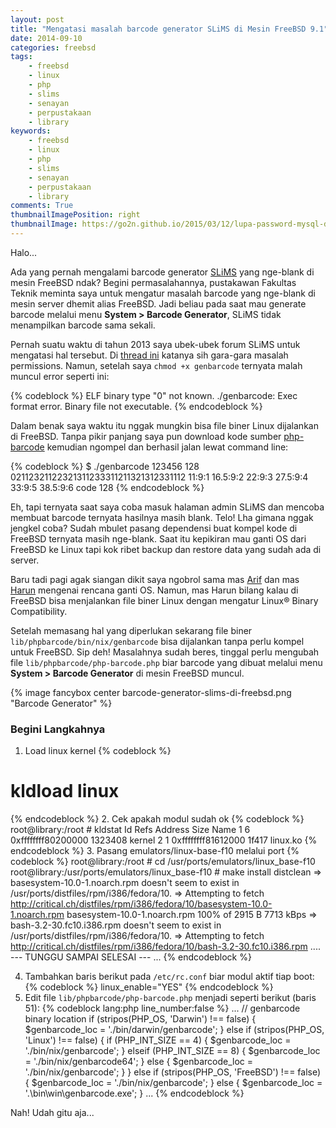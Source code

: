 ```yaml
---
layout: post
title: "Mengatasi masalah barcode generator SLiMS di Mesin FreeBSD 9.1"
date: 2014-09-10
categories: freebsd
tags:
    - freebsd
    - linux
    - php
    - slims
    - senayan
    - perpustakaan
    - library
keywords:
    - freebsd
    - linux
    - php
    - slims
    - senayan
    - perpustakaan
    - library
comments: True
thumbnailImagePosition: right
thumbnailImage: https://go2n.github.io/2015/03/12/lupa-password-mysql-di-freebsd/dhemit.png
---
```


Halo...

Ada yang pernah mengalami barcode generator [SLiMS](http://slims.web.id/) yang nge-blank di mesin FreeBSD ndak? Begini permasalahannya, pustakawan Fakultas Teknik meminta saya untuk mengatur masalah barcode yang nge-blank di mesin server dhemit alias FreeBSD. Jadi beliau pada saat mau generate barcode melalui menu **System > Barcode Generator**, SLiMS tidak menampilkan barcode sama sekali.
<!--more-->

Pernah suatu waktu di tahun 2013 saya ubek-ubek forum SLiMS untuk mengatasi hal tersebut. Di [thread ini](http://slims.web.id/forum/viewtopic.php?f=38&t=29) katanya sih gara-gara masalah permissions. Namun, setelah saya `chmod +x genbarcode` ternyata malah muncul error seperti ini:

{% codeblock %}
ELF binary type "0" not known.
./genbarcode: Exec format error. Binary file not executable.
{% endcodeblock %}

Dalam benak saya waktu itu nggak mungkin bisa file biner Linux dijalankan di FreeBSD. Tanpa pikir panjang saya pun download kode sumber [php-barcode](http://www.ashberg.de/php-barcode/) kemudian ngompel dan berhasil jalan lewat command line:

{% codeblock %}
$ ./genbarcode 123456 128
02112321122321311233311211321312331112
11:9:1 16.5:9:2 22:9:3 27.5:9:4 33:9:5 38.5:9:6 
code 128
{% endcodeblock %}

Eh, tapi ternyata saat saya coba masuk halaman admin SLiMS dan mencoba membuat barcode ternyata hasilnya masih blank. Telo! Lha gimana nggak jengkel coba? Sudah mbulet pasang dependensi buat kompel kode di FreeBSD ternyata masih nge-blank. Saat itu kepikiran mau ganti OS dari FreeBSD ke Linux tapi kok ribet backup dan restore data yang sudah ada di server.

Baru tadi pagi agak siangan dikit saya ngobrol sama mas [Arif](http://twitter.com/arifalien) dan mas [Harun](http://twitter.com/runnov) mengenai rencana ganti OS. Namun, mas Harun bilang kalau di FreeBSD bisa menjalankan file biner Linux dengan mengatur Linux® Binary Compatibility.

Setelah memasang hal yang diperlukan sekarang file biner `lib/phpbarcode/bin/nix/genbarcode` bisa dijalankan tanpa perlu kompel untuk FreeBSD. Sip deh! Masalahnya sudah beres, tinggal perlu mengubah file `lib/phpbarcode/php-barcode.php` biar barcode yang dibuat melalui menu **System > Barcode Generator** di mesin FreeBSD muncul.

{% image fancybox center barcode-generator-slims-di-freebsd.png "Barcode Generator" %}

### Begini Langkahnya

1. Load linux kernel
{% codeblock %}
# kldload linux
{% endcodeblock %}
2. Cek apakah modul sudah ok
{% codeblock %}
root@library:/root # kldstat 
Id Refs Address            Size     Name
 1    6 0xffffffff80200000 1323408  kernel
 2    1 0xffffffff81612000 1f417    linux.ko
{% endcodeblock %}
3. Pasang emulators/linux-base-f10 melalui port
{% codeblock %}
root@library:/root # cd /usr/ports/emulators/linux_base-f10
root@library:/usr/ports/emulators/linux_base-f10 # make install distclean
=> basesystem-10.0-1.noarch.rpm doesn't seem to exist in /usr/ports/distfiles/rpm/i386/fedora/10.
=> Attempting to fetch http://critical.ch/distfiles/rpm/i386/fedora/10/basesystem-10.0-1.noarch.rpm
basesystem-10.0-1.noarch.rpm                  100% of 2915  B 7713 kBps
=> bash-3.2-30.fc10.i386.rpm doesn't seem to exist in /usr/ports/distfiles/rpm/i386/fedora/10.
=> Attempting to fetch http://critical.ch/distfiles/rpm/i386/fedora/10/bash-3.2-30.fc10.i386.rpm
....
--- TUNGGU SAMPAI SELESAI ---
...
{% endcodeblock %}

4. Tambahkan baris berikut pada `/etc/rc.conf` biar modul aktif tiap boot:
{% codeblock %}
linux_enable="YES"
{% endcodeblock %}
5. Edit file `lib/phpbarcode/php-barcode.php` menjadi seperti berikut (baris 51):
{% codeblock lang:php line_number:false %}
...
// genbarcode binary location
if (stripos(PHP_OS, 'Darwin') !== false) {
    $genbarcode_loc = './bin/darwin/genbarcode';
} else if (stripos(PHP_OS, 'Linux') !== false) {
    if (PHP_INT_SIZE == 4) {
        $genbarcode_loc = './bin/nix/genbarcode';
    } elseif (PHP_INT_SIZE == 8) {
        $genbarcode_loc = './bin/nix/genbarcode64';
    } else {
        $genbarcode_loc = './bin/nix/genbarcode';
    }
} else if (stripos(PHP_OS, 'FreeBSD') !== false) {
		$genbarcode_loc = './bin/nix/genbarcode';
} else {
    $genbarcode_loc = '.\bin\win\genbarcode.exe';
}
...
{% endcodeblock %}

Nah! Udah gitu aja...
